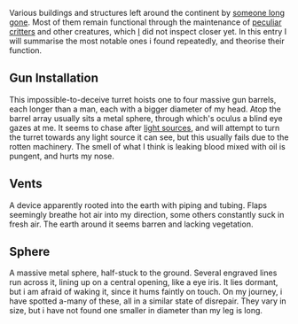 Various buildings and structures left around the continent by [someone long gone](The%20Lavish%20Empire.md). 
Most of them remain functional through the maintenance of [peculiar critters](Pseudoneo) and other creatures, which [I](Kookie,%20Mage) did not inspect closer yet. 
In this entry I will summarise the most notable ones i found repeatedly, and theorise their function. 
## Gun Installation
This impossible-to-deceive turret hoists one to four massive gun barrels, each longer than a man, each with a bigger diameter of my head. 
Atop the barrel array usually sits a metal sphere, through which's oculus a blind eye gazes at me.
It seems to chase after [light sources](Flare), and will attempt to turn the turret towards any light source it can see, but this usually fails due to the rotten machinery.
The smell of what I think is leaking blood mixed with oil is pungent, and hurts my nose. 

## Vents
A device apparently rooted into the earth with piping and tubing. Flaps seemingly breathe hot air into my direction, some others constantly suck in fresh air. The earth around it seems barren and lacking vegetation. 

## Sphere
A massive metal sphere, half-stuck to the ground. Several engraved lines run across it, lining up on a central opening, like a eye iris. It lies dormant, but i am afraid of waking it, since it hums faintly on touch.
On my journey, i have spotted a-many of these, all in a similar state of disrepair. 
They vary in size, but i have not found one smaller in diameter than my leg is long. 